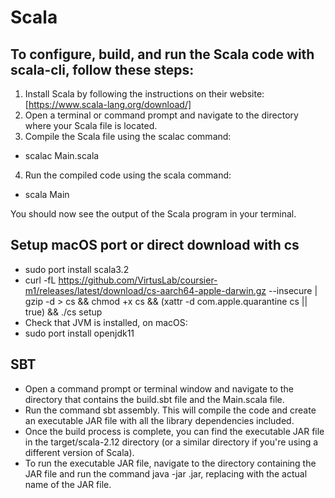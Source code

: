 # Scala 

## To configure, build, and run the Scala code with scala-cli, follow these steps: 
1. Install Scala by following the instructions on their website: [https://www.scala-lang.org/download/]
2. Open a terminal or command prompt and navigate to the directory where your Scala file is located.
3. Compile the Scala file using the scalac command:
- scalac Main.scala
4. Run the compiled code using the scala command: 
- scala Main 

You should now see the output of the Scala program in your terminal.

## Setup macOS port or direct download with cs 
- sudo port install scala3.2
- curl -fL https://github.com/VirtusLab/coursier-m1/releases/latest/download/cs-aarch64-apple-darwin.gz --insecure | gzip -d > cs && chmod +x cs && (xattr -d com.apple.quarantine cs || true) && ./cs setup
- Check that JVM is installed, on macOS: 
- sudo port install openjdk11

## SBT 
- Open a command prompt or terminal window and navigate to the directory that contains the build.sbt file and the Main.scala file. 
- Run the command sbt assembly. This will compile the code and create an executable JAR file with all the library dependencies included. 
- Once the build process is complete, you can find the executable JAR file in the target/scala-2.12 directory (or a similar directory if you're using a different version of Scala). 
- To run the executable JAR file, navigate to the directory containing the JAR file and run the command java -jar <filename>.jar, replacing <filename> with the actual name of the JAR file. 